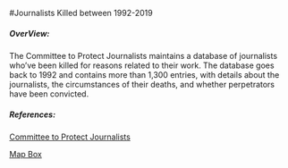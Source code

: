 #Journalists Killed between 1992-2019

##### OverView: 
The Committee to Protect Journalists maintains a database of journalists who’ve been killed for reasons related to their work. The database goes back to 1992 and contains more than 1,300 entries, with details about the journalists, the circumstances of their deaths, and whether perpetrators have been convicted.






##### References:
[Committee to Protect Journalists](https://cpj.org/data/killed?status=Killed&motiveConfirmed%5B%5D=Confirmed&type%5B%5D=Journalist&startyear=1992&endyear=2019&group_by=year)

[Map Box](https://www.mapbox.com/)

